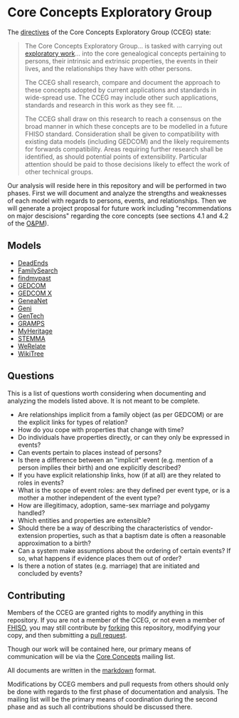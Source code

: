 # Core Concepts Exploratory Group

The [directives](https://github.com/fhiso/core-concepts-eg/blob/master/DIRECTIVES.md) of the Core Concepts Exploratory Group (CCEG) state:

> The Core Concepts Exploratory Group... is tasked with carrying out [exploratory work](http://fhiso.org/tsc-opm/)... into the core genealogical concepts pertaining to persons, their intrinsic and extrinsic properties, the events in their lives, and the relationships they have with other persons.
> 
> The CCEG shall research, compare and document the approach to these concepts adopted by current applications and standards in wide-spread use. The CCEG may include other such applications, standards and research in this work as they see fit. ...
> 
> The CCEG shall draw on this research to reach a consensus on the broad manner in which these concepts are to be modelled in a future FHISO standard. Consideration shall be given to compatibility with existing data models (including GEDCOM) and the likely requirements for forwards compatibility. Areas requiring further research shall be identified, as should potential points of extensibility. Particular attention should be paid to those decisions likely to effect the work of other technical groups.

Our analysis will reside here in this repository and will be performed in two phases. First we will document and analyze the strengths and weaknesses of each model with regards to persons, events, and relationships. Then we will generate a project proposal for future work including "recommendations on major descisions" regarding the core concepts (see sections 4.1 and 4.2 of the [O&PM](http://fhiso.org/tsc-opm/)).

## Models

* [DeadEnds](deadends)
* [FamilySearch](familysearch)
* [findmypast](findmypast)
* [GEDCOM](gedcom)
* [GEDCOM X](gedcom-x)
* [GeneaNet](geneanet)
* [Geni](geni)
* [GenTech](gentech)
* [GRAMPS](gramps)
* [MyHeritage](myheritage)
* [STEMMA](stemma)
* [WeRelate](werelate)
* [WikiTree](wikitree)

## Questions

This is a list of questions worth considering when documenting and analyzing the models listed above. It is not meant to be complete.

* Are relationships implicit from a family object (as per GEDCOM) or are the explicit links for types of relation?
* How do you cope with properties that change with time?
* Do individuals have properties directly, or can they only be expressed in events?
* Can events pertain to places instead of persons?
* Is there a difference between an "implicit" event (e.g. mention of a person implies their birth) and one explicitly described?
* If you have explicit relationship links, how (if at all) are they related to roles in events?
* What is the scope of event roles: are they defined per event type, or is a mother a mother independent of the event type?
* How are illegitimacy, adoption, same-sex marriage and polygamy handled?
* Which entities and properties are extensible?
* Should there be a way of describing the characteristics of vendor-extension properties, such as that a baptism date is often a reasonable approximation to a birth?
* Can a system make assumptions about the ordering of certain events?  If so, what happens if evidence places them out of order?
* Is there a notion of states (e.g. marriage) that are initiated and concluded by events?

## Contributing

Members of the CCEG are granted rights to modify anything in this repository. If you are not a member of the CCEG, or not even a member of [FHISO](http://fhiso.org/), you may still contribute by [forking](https://help.github.com/articles/fork-a-repo) this repository, modifying your copy, and then submitting a [pull request](https://help.github.com/articles/using-pull-requests).

Though our work will be contained here, our primary means of communication will be via the [Core Concepts](http://fhiso.org/mailman/listinfo/core-concepts_fhiso.org) mailing list.

All documents are written in the [markdown](https://help.github.com/articles/markdown-basics) format.

Modifications by CCEG members and pull requests from others should only be done with regards to the first phase of documentation and analysis. The mailing list will be the primary means of coordination during the second phase and as such all contributions should be discussed there.
